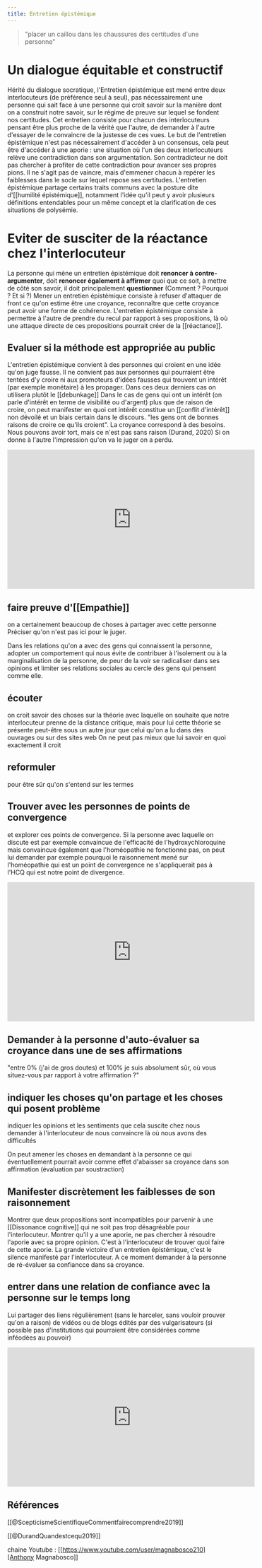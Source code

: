 ```yaml
---
title: Entretien épistémique
---
```


> "placer un caillou dans les chaussures des certitudes d'une personne"

# Un dialogue équitable et constructif

Hérité du dialogue socratique, l'Entretien épistémique est mené entre deux interlocuteurs (de préférence seul à seul), pas nécessairement une personne qui sait face à une personne qui croit savoir sur la manière dont on a construit notre savoir, sur le régime de preuve sur lequel se fondent nos certitudes.
Cet entretien consiste pour chacun des interlocuteurs pensant être plus proche de la vérité que l'autre, de demander à l'autre d'essayer de le convaincre de la justesse de ces vues.
Le but de l'entretien épistémique n'est pas nécessairement d'accéder à un consensus, cela peut être d'accéder à une aporie : une situation où l'un des deux interlocuteurs relève une contradiction dans son argumentation. Son contradicteur ne doit pas chercher à profiter de cette contradiction pour avancer ses propres pions. Il ne s'agit pas de vaincre, mais d'emmener chacun à repérer les faiblesses dans le socle sur lequel repose ses certitudes.
L'entretien épistémique partage certains traits communs avec la posture dite d'[[humilité épistémique]], notamment l'idée qu'il peut y avoir plusieurs définitions entendables pour un même concept et la clarification de ces situations de polysémie.

# Eviter de susciter de la réactance chez l'interlocuteur

La personne qui mène un entretien épistémique doit **renoncer à contre-argumenter**, doit **renoncer également à affirmer** quoi que ce soit, à mettre de côté son savoir, il doit principalement **questionner** (Comment ? Pourquoi ? Et si ?)
Mener un entretien épistémique consiste à refuser d'attaquer de front ce qu'on estime être une croyance, reconnaître que cette croyance peut avoir une forme de cohérence. L'entretien épistémique consiste à permettre à l'autre de prendre du recul par rapport à ses propositions, là où une attaque directe de ces propositions pourrait créer de la [[réactance]].

## Evaluer si la méthode est appropriée au public

  L'entretien épistémique convient à des personnes qui croient en une idée qu'on juge fausse. Il ne convient pas aux personnes qui pourraient être tentées d'y croire ni aux promoteurs d'idées fausses qui trouvent un intérêt (par exemple monétaire) à les propager. Dans ces deux derniers cas on utilisera plutôt le [[debunkage]]
  Dans le cas de gens qui ont un intérêt (on parle d'intérêt en terme de visibilité ou d'argent) plus que de raison de croire, on peut manifester en quoi cet intérêt constitue un [[conflit d'intérêt]] non dévoilé et un biais certain dans le discours.
  "les gens ont de bonnes raisons de croire ce qu'ils croient". La croyance correspond à des besoins.
  Nous pouvons avoir tort, mais ce n'est pas sans raison (Durand, 2020)
  Si on donne à l'autre l'impression qu'on va le juger on a perdu.

<p>
	<iframe width="560" height="315" src="https://www.youtube.com/embed/Cijaaaut19Q" frameborder="0" allow="accelerometer; autoplay; clipboard-write; encrypted-media; gyroscope; picture-in-picture" allowfullscreen></iframe>
</p>

## faire preuve d'[[Empathie]]

  on a certainement beaucoup de choses à partager avec cette personne
  Préciser qu'on n'est pas ici pour le juger.
  
Dans les relations qu'on a avec des gens qui connaissent la personne, adopter un comportement qui nous évite de contribuer à l'isolement  ou à la marginalisation de la personne, de peur de la voir se radicaliser dans ses opinions et limiter ses relations sociales au cercle des gens qui pensent comme elle.

## écouter

  on croit savoir des choses sur la théorie avec laquelle on souhaite que notre interlocuteur prenne de la distance critique, mais pour lui cette théorie se présente peut-être sous un autre jour que celui qu'on a lu dans des ouvrages ou sur des sites web
  On ne peut pas mieux que lui savoir en quoi exactement il croit

## reformuler

  pour être sûr qu'on s'entend sur les termes
  
  
  ## Trouver avec les personnes de points de convergence
  
  et explorer ces points de convergence. Si la personne avec laquelle on discute est par exemple convaincue de l'efficacité de l'hydroxychloroquine mais convaincue également que l'homéopathie ne fonctionne pas, on peut lui demander par exemple pourquoi le raisonnement mené sur l'homéopathie qui est un point de convergence ne s'appliquerait pas à l'HCQ qui est notre point de divergence. 
  
  <iframe width="560" height="315" src="https://www.youtube.com/embed/2-cGksQf-w8?start=397" title="YouTube video player" frameborder="0" allow="accelerometer; autoplay; clipboard-write; encrypted-media; gyroscope; picture-in-picture" allowfullscreen></iframe>
  
  
## Demander à la personne d'auto-évaluer sa croyance dans une de ses affirmations

"entre 0% (j'ai de gros doutes) et 100% je suis absolument sûr, où vous situez-vous par rapport à votre affirmation ?"

## indiquer les choses qu'on partage et les choses qui posent problème 

  indiquer les opinions et les sentiments que cela suscite chez nous
  demander à l'interlocuteur de nous convaincre là où nous avons des difficultés
  
  On peut amener les choses en demandant à la personne ce qui éventuellement pourrait avoir comme effet d'abaisser sa croyance dans son affirmation (évaluation par soustraction)

## Manifester discrètement les faiblesses de son raisonnement

 Montrer que deux propositions sont incompatibles pour parvenir à une [[Dissonance cognitive]] qui ne soit pas trop désagréable pour l'interlocuteur. Montrer qu'il y a une aporie, ne pas chercher à résoudre l'aporie avec sa propre opinion. C'est à l'interlocuteur de trouver quoi faire de cette aporie.
 La grande victoire d'un entretien épistémique, c'est le silence manifesté par l'interlocuteur. A ce moment demander à la personne de ré-évaluer sa confiancce dans sa croyance.
  
 ## entrer dans une relation de confiance avec la personne sur le temps long
 

 Lui partager des liens régulièrement (sans le harceler, sans vouloir prouver qu'on a raison) de vidéos ou de blogs édités par des vulgarisateurs (si possible pas d'institutions qui pourraient être considérées comme inféodées au pouvoir)
 
 <iframe width="560" height="315" src="https://www.youtube.com/embed/VVqp2D4EiR0" title="YouTube video player" frameborder="0" allow="accelerometer; autoplay; clipboard-write; encrypted-media; gyroscope; picture-in-picture" allowfullscreen></iframe>
 
 

## Références

[[@ScepticismeScientifiqueCommentfairecomprendre2019]]

[[@DurandQuandestcequ2019]]

chaine Youtube : [[https://www.youtube.com/user/magnabosco210][Anthony Magnabosco]]